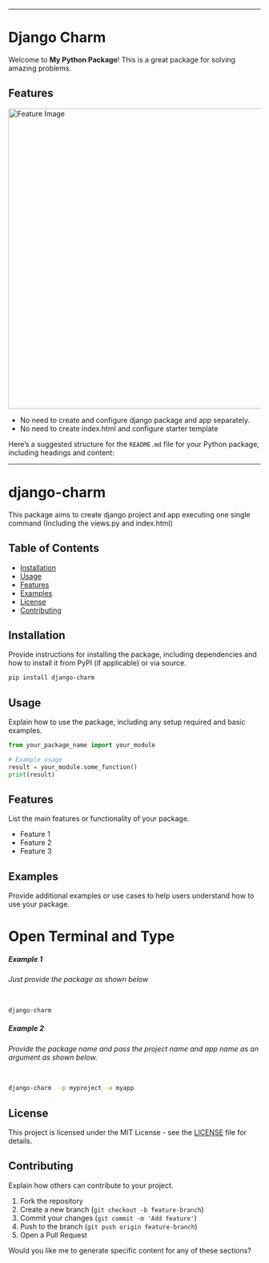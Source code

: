 
___________________________________________________________________________________________________________________________________________________________________

# Django Charm

Welcome to **My Python Package**! This is a great package for solving amazing problems.

## Features

<img src="https://example.com/my-image.png" alt="Feature Image" width="600">

- No need to create and configure   django package and app separately.
- No need to  create index.html and configure starter template

Here’s a suggested structure for the `README.md` file for your Python package, including headings and content:

---

# django-charm
This package aims to create  django project and app  executing one single command (Including the views.py and index.html)

## Table of Contents
- [Installation](#installation)
- [Usage](#usage)
- [Features](#features)
- [Examples](#examples)
- [License](#license)
- [Contributing](#contributing)

## Installation
Provide instructions for installing the package, including dependencies and how to install it from PyPI (if applicable) or via source.
```bash
pip install django-charm
```

## Usage
Explain how to use the package, including any setup required and basic examples.
```python
from your_package_name import your_module

# Example usage
result = your_module.some_function()
print(result)
```

## Features
List the main features or functionality of your package.

- Feature 1
- Feature 2
- Feature 3

## Examples
Provide additional examples or use cases to help users understand how to use your package.
# Open Terminal and Type
  #####    Example 1
 ###### Just provide the  package  as shown below
```bash

django-charm

```
  #####  Example 2
######    Provide the  package name and  pass the project name and app name as an argument as shown below.
```bash

django-charm  -p myproject -a myapp

```
## License

This project is licensed under the MIT License - see the [LICENSE](LICENSE) file for details.

## Contributing
Explain how others can contribute to your project.
1. Fork the repository
2. Create a new branch (`git checkout -b feature-branch`)
3. Commit your changes (`git commit -m 'Add feature'`)
4. Push to the branch (`git push origin feature-branch`)
5. Open a Pull Request




Would you like me to generate specific content for any of these sections?


